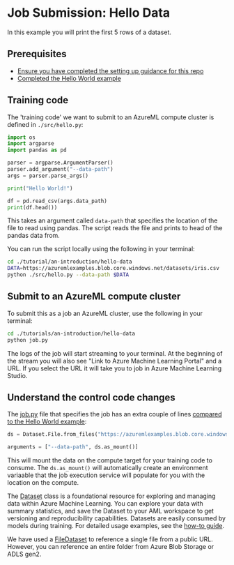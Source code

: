 # Job Submission: Hello Data

In this example you will print the first 5 rows of a dataset.

## Prerequisites

* [Ensure you have completed the setting up guidance for this repo](../../../README.md)
* [Completed the Hello World example](../hello-world/README.md)

## Training code

The 'training code' we want to submit to an AzureML compute cluster is defined in `./src/hello.py`:

```Python
import os
import argparse
import pandas as pd

parser = argparse.ArgumentParser()
parser.add_argument("--data-path")
args = parser.parse_args()

print("Hello World!")

df = pd.read_csv(args.data_path)
print(df.head())
```

This takes an argument called `data-path` that specifies the location of the file to read using pandas. The script reads the file and prints to head of the pandas data from.

You can run the script locally using the following in your terminal:

```Bash
cd ./tutorial/an-introduction/hello-data
DATA=https://azuremlexamples.blob.core.windows.net/datasets/iris.csv
python ./src/hello.py --data-path $DATA
```

## Submit to an AzureML compute cluster

To submit this as a job an AzureML cluster, use the following in your terminal:

```Bash
cd ./tutorials/an-introduction/hello-data
python job.py
```

The logs of the job will start streaming to your terminal. At the beginning of the stream you will also see "Link to Azure Machine Learning Portal" and a URL. If you select the URL it will take you to job in Azure Machine Learning Studio.

## Understand the control code changes

The [job.py](./job.py) file that specifies the job has an extra couple of lines [compared to the Hello World example](../hello-world/job.py):

```Python
ds = Dataset.File.from_files("https://azuremlexamples.blob.core.windows.net/datasets/iris.csv")

arguments = ["--data-path", ds.as_mount()]
```

This will mount the data on the compute target for your training code to consume. The `ds.as_mount()` will automatically create an environment variaable that the job execution service will populate for you with the location on the compute.

The [Dataset](https://docs.microsoft.com/python/api/azureml-core/azureml.core.dataset.dataset?view=azure-ml-py) class is a foundational resource for exploring and managing data within Azure Machine Learning. You can explore your data with summary statistics, and save the Dataset to your AML workspace to get versioning and reproducibility capabilities. Datasets are easily consumed by models during training. For detailed usage examples, see the [how-to guide](https://docs.microsoft.com/azure/machine-learning/how-to-create-register-datasets).

We have used a [FileDataset](https://docs.microsoft.com/python/api/azureml-core/azureml.data.filedataset?view=azure-ml-py) to reference a single file from a public URL. However, you can reference an entire folder from Azure Blob Storage or ADLS gen2.



